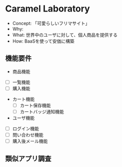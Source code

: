 # Caramel Laboratory

- Concept: 「可愛らしいフリマサイト」
- Why: 
- What: 世界中のユーザに対して、個人商品を提供する
- How: BaaSを使って安価に構築

## 機能要件

-  商品機能
  - [ ] 一覧機能
  - [ ] 購入機能
- カート機能
  - [ ] カート保存機能
  - [ ] カートバッジ通知機能
- ユーザ機能
- [ ] ログイン機能
- [ ] 問い合わせ機能
- [ ] 購入後メール機能

## 類似アプリ調査

